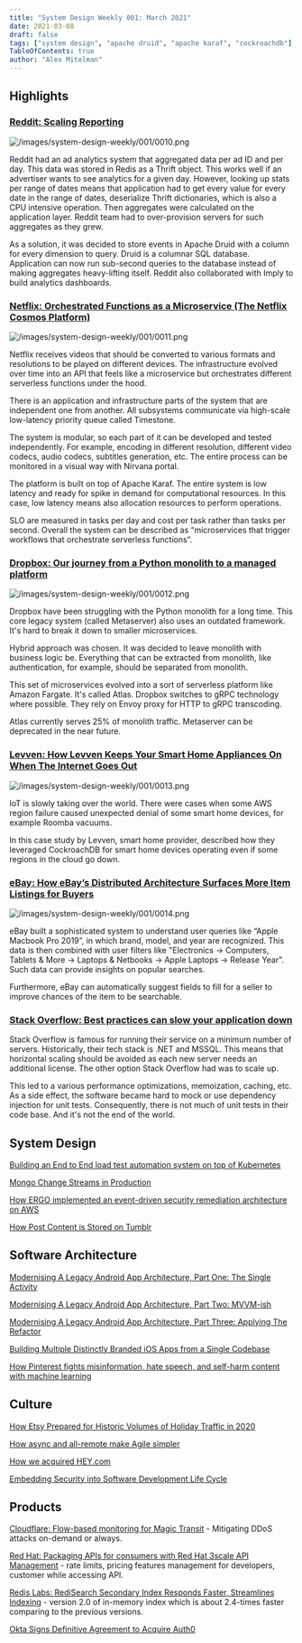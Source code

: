 ```yaml
---
title: "System Design Weekly 001: March 2021"
date: 2021-03-08
draft: false
tags: ["system design", "apache druid", "apache karaf", "cockroachdb"]
TableOfContents: true
author: "Alex Mitelman"
---
```


## Highlights

### [Reddit: Scaling Reporting](https://redditblog.com/2021/02/26/scaling-reporting-at-reddit/)

![/images/system-design-weekly/001/0010.png](/images/system-design-weekly/001/0010.png)

Reddit had an ad analytics system that aggregated data per ad ID and per day. This data was stored in Redis as a Thrift object. This works well if an advertiser wants to see analytics for a given day. However, looking up stats per range of dates means that application had to get every value for every date in the range of dates, deserialize Thrift dictionaries, which is also a CPU intensive operation. Then aggregates were calculated on the application layer. Reddit team had to over-provision servers for such aggregates as they grew.

As a solution, it was decided to store events in Apache Druid with a column for every dimension to query. Druid is a columnar SQL database. Application can now run sub-second queries to the database instead of making aggregates heavy-lifting itself. Reddit also collaborated with Imply to build analytics dashboards.

### [Netflix: Orchestrated Functions as a Microservice (The Netflix Cosmos Platform)](https://netflixtechblog.com/the-netflix-cosmos-platform-35c14d9351ad)

![/images/system-design-weekly/001/0011.png](/images/system-design-weekly/001/0011.png)

Netflix receives videos that should be converted to various formats and resolutions to be played on different devices. The infrastructure evolved over time into an API that feels like a microservice but orchestrates different serverless functions under the hood.

There is an application and infrastructure parts of the system that are independent one from another. All subsystems communicate via high-scale low-latency priority queue called Timestone.

The system is modular, so each part of it can be developed and tested independently. For example, encoding in different resolution, different video codecs, audio codecs, subtitles generation, etc. The entire process can be monitored in a visual way with Nirvana portal.

The platform is built on top of Apache Karaf. The entire system is low latency and ready for spike in demand for computational resources. In this case, low latency means also allocation resources to perform operations.

SLO are measured in tasks per day and cost per task rather than tasks per second. Overall the system can be described as “microservices that trigger workflows that orchestrate serverless functions”.

### [Dropbox: Our journey from a Python monolith to a managed platform](https://dropbox.tech/infrastructure/atlas--our-journey-from-a-python-monolith-to-a-managed-platform)

![/images/system-design-weekly/001/0012.png](/images/system-design-weekly/001/0012.png)

Dropbox have been struggling with the Python monolith for a long time. This core legacy system (called Metaserver) also uses an outdated framework. It's hard to break it down to smaller microservices.

Hybrid approach was chosen. It was decided to leave monolith with business logic be. Everything that can be extracted from monolith, like authentication, for example, should be separated from monolith.

This set of microservices evolved into a sort of serverless platform like Amazon Fargate. It's called Atlas. Dropbox switches to gRPC technology where possible. They rely on Envoy proxy for HTTP to gRPC transcoding.

Atlas currently serves 25% of monolith traffic. Metaserver can be deprecated in the near future.

### [Levven: How Levven Keeps Your Smart Home Appliances On When The Internet Goes Out](https://www.cockroachlabs.com/blog/resilient-smart-appliances/)

![/images/system-design-weekly/001/0013.png](/images/system-design-weekly/001/0013.png)

IoT is slowly taking over the world. There were cases when some AWS region failure caused unexpected denial of some smart home devices, for example Roomba vacuums.

In this case study by Levven, smart home provider, described how they leveraged CockroachDB for smart home devices operating even if some regions in the cloud go down.

### [eBay: How eBay’s Distributed Architecture Surfaces More Item Listings for Buyers](https://tech.ebayinc.com/engineering/how-ebays-distributed-architecture-surfaces-more-item-listings-for-buyers/)

![/images/system-design-weekly/001/0014.png](/images/system-design-weekly/001/0014.png)

eBay built a sophisticated system to understand user queries like “Apple Macbook Pro 2019”, in which brand, model, and year are recognized. This data is then combined with user filters like "Electronics → Computers, Tablets & More → Laptops & Netbooks → Apple Laptops → Release Year". Such data can provide insights on popular searches.

Furthermore, eBay can automatically suggest fields to fill for a seller to improve chances of the item to be searchable.

### [Stack Overflow: Best practices can slow your application down](https://stackoverflow.blog/2021/03/03/best-practices-can-slow-your-application-down/)

Stack Overflow is famous for running their service on a minimum number of servers. Historically, their tech stack is .NET and MSSQL. This means that horizontal scaling should be avoided as each new server needs an additional license. The other option Stack Overflow had was to scale up.

This led to a various performance optimizations, memoization, caching, etc. As a side effect, the software became hard to mock or use dependency injection for unit tests. Consequently, there is not much of unit tests in their code base. And it's not the end of the world.

## System Design

[Building an End to End load test automation system on top of Kubernetes](https://engineering.zalando.com/posts/2021/03/building-an-end-to-end-load-test-automation-system-on-top-of-kubernetes.html)

[Mongo Change Streams in Production](https://medium.com/expedia-group-tech/mongo-change-streams-in-production-97a07c7c0420)

[How ERGO implemented an event-driven security remediation architecture on AWS](https://aws.amazon.com/blogs/architecture/how-ergo-implemented-an-event-driven-security-remediation-architecture-on-aws/)

[How Post Content is Stored on Tumblr](https://engineering.tumblr.com/post/644763186513444864/how-post-content-is-stored-on-tumblr)

## Software Architecture

[Modernising A Legacy Android App Architecture, Part One: The Single Activity](https://medium.com/bbc-design-engineering/modernising-a-legacy-android-app-architecture-part-one-the-single-activity-2bc9f47aa42d)

[Modernising A Legacy Android App Architecture, Part Two: MVVM-ish](https://medium.com/bbc-design-engineering/modernising-a-legacy-android-app-architecture-part-two-mvvm-ish-1b0372678005)

[Modernising A Legacy Android App Architecture, Part Three: Applying The Refactor](https://medium.com/bbc-design-engineering/modernising-a-legacy-android-app-architecture-part-three-applying-the-refactor-d9d826088427)

[Building Multiple Distinctly Branded iOS Apps from a Single Codebase](https://doordash.engineering/2021/03/02/multiple-ios-apps-single-codebase/)

[How Pinterest fights misinformation, hate speech, and self-harm content with machine learning](https://medium.com/pinterest-engineering/how-pinterest-fights-misinformation-hate-speech-and-self-harm-content-with-machine-learning-1806b73b40ef)

## Culture

[How Etsy Prepared for Historic Volumes of Holiday Traffic in 2020](https://codeascraft.com/2021/02/25/how-etsy-prepared-for-historic-volumes-of-holiday-traffic-in-2020/)

[How async and all-remote make Agile simpler](https://about.gitlab.com/blog/2021/03/02/agile-for-remote-work/)

[How we acquired HEY.com](https://m.signalvnoise.com/how-we-acquired-hey-com/)

[Embedding Security into Software Development Life Cycle](https://medium.com/walmartglobaltech/embedding-security-into-software-development-life-cycle-9084169ebbc7)

## Products

[Cloudflare: Flow-based monitoring for Magic Transit](https://blog.cloudflare.com/flow-based-monitoring-for-magic-transit/) - Mitigating DDoS attacks on-demand or always.

[Red Hat: Packaging APIs for consumers with Red Hat 3scale API Management](https://developers.redhat.com/blog/2021/03/02/packaging-apis-for-consumers-with-red-hat-3scale-api-management/) - rate limits, pricing features management for developers, customer while accessing API.

[Redis Labs: RediSearch Secondary Index Responds Faster, Streamlines Indexing](https://thenewstack.io/redis-redisearch-secondary-index-responds-faster-streamlines-indexing/) - version 2.0 of in-memory index which is about 2.4-times faster comparing to the previous versions. 

[Okta Signs Definitive Agreement to Acquire Auth0](https://auth0.com/blog/okta-auth0-announcement/)